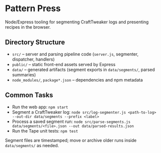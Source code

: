 ﻿# Pattern Press

Node/Express tooling for segmenting CraftTweaker logs and presenting recipes in the browser.

## Directory Structure

- `src/` – server and parsing pipeline code (`server.js`, segmenter, dispatcher, handlers)
- `public/` – static front-end assets served by Express
- `data/` – generated artifacts (segment exports in `data/segments/`, parsed summaries)
- `node_modules/`, `package*.json` – dependencies and npm metadata

## Common Tasks

- Run the web app: `npm start`
- Segment a CraftTweaker log: `node src/log-segmenter.js <path-to-log> --out-dir data/segments --prefix <label>`
- Process a saved segment run: `node src/parse-segments.js data/segments/<file>.json --out data/parsed-results.json`
- Run the Tape unit tests: `npm test`

Segment files are timestamped; move or archive older runs inside `data/segments/` as needed.
